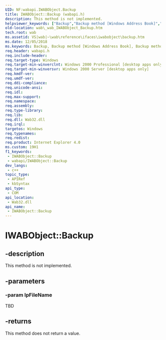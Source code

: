 ```yaml
---
UID: NF:wabapi.IWABObject.Backup
title: IWABObject::Backup (wabapi.h)
description: This method is not implemented.
helpviewer_keywords: ["Backup","Backup method [Windows Address Book]","Backup method [Windows Address Book]","IWABObject interface","IWABObject interface [Windows Address Book]","Backup method","IWABObject.Backup","IWABObject::Backup","_wab_IWABObject_Backup","wab._wab_IWABObject_Backup","wabapi/IWABObject::Backup"]
old-location: wab\_wab_IWABObject_Backup.htm
tech.root: wab
ms.assetid: VS|wab|~\wab\reference\ifaces\iwabobject\backup.htm
ms.date: 12/05/2018
ms.keywords: Backup, Backup method [Windows Address Book], Backup method [Windows Address Book],IWABObject interface, IWABObject interface [Windows Address Book],Backup method, IWABObject.Backup, IWABObject::Backup, _wab_IWABObject_Backup, wab._wab_IWABObject_Backup, wabapi/IWABObject::Backup
req.header: wabapi.h
req.include-header: 
req.target-type: Windows
req.target-min-winverclnt: Windows 2000 Professional [desktop apps only]
req.target-min-winversvr: Windows 2000 Server [desktop apps only]
req.kmdf-ver: 
req.umdf-ver: 
req.ddi-compliance: 
req.unicode-ansi: 
req.idl: 
req.max-support: 
req.namespace: 
req.assembly: 
req.type-library: 
req.lib: 
req.dll: Wab32.dll
req.irql: 
targetos: Windows
req.typenames: 
req.redist: 
req.product: Internet Explorer 4.0
ms.custom: 19H1
f1_keywords:
 - IWABObject::Backup
 - wabapi/IWABObject::Backup
dev_langs:
 - c++
topic_type:
 - APIRef
 - kbSyntax
api_type:
 - COM
api_location:
 - Wab32.dll
api_name:
 - IWABObject::Backup
---
```


# IWABObject::Backup


## -description

This method is not implemented.

## -parameters

### -param lpFileName

TBD

## -returns

This method does not return a value.

